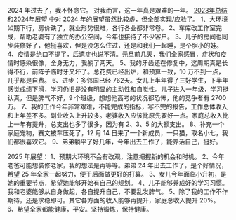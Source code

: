 2024 年过去了，我不怀念它。
对我而言，这一年真是艰难的一年。 [2023年总结和2024年展望](https://ji.cshu.cn/post/2023-nian-zong-jie-he-2024-nian-zhan-wang.html) 中对 2024 年的展望虽然比较虚，但全部实现/应验了。
1、大环境如期下行，房价跌了，就业形势很难，各行各业都非常卷。
2、车库改工作室完成，帮助老婆有了独立的办公空间，今年也接待了不少客户。
3、儿子的房间也同步装修好了，他挺喜欢，但是没怎么住过，还是和我们一起睡，是个胆小的娃。
4、疫情是绝口不提了，后遗症也说不清。元旦前几天，我们全家感冒，症状和疫情时感染很像，全身无力，我躺了两天。
5、我的牙齿还在修复中，这周期真是长得不行，前阵子临时牙又坏了。总花费已经出炉，和预算一致，10 万不到一点，几乎都是自费。
6、进步：多邻国已经 762天。女儿上半年得了三好学生，下半年感觉成绩下滑，学习仍旧是没有明显的主动性和自觉性。儿子进入一年级，学习挺认真，但是脾气不好，9 个班级，想想他高考的状况都恐怖，他的竞争者有 2700 万。
7、我的工作今年非常艰难，不能完成的指标，写不完的报告，工作总体收入和上年差不多。副业收入上升较多。老婆收入应该比原先要好一点。家庭总收入比上一年有提升，总支出也多了很多，因为有 2、3、5 的大额支出。
8、补充一个家庭宠物，赛文被车压死了，12 月 14 日来了一个新成员，一只猫，取名小七，我们都很喜欢它。
9、弟弟躺平了好几年，今年出去工作了，能养活自己，挺好。

2025 年展望：
1、预期大环境不会有改观，注意把握新的机会和时机。
2、今年老爸可能想装修老家，我的想法是再等等。弟弟 24 年出去工作了，是个好情况，希望 25 年全家一起努力，便于后面做更好的打算。
3、女儿今年面临小升初，是她的重要节点，希望她能够开始有自己的规划。
4、儿子能够养成好的学习习惯。我和老婆能够从自身做起，各自提升自己，不要乱发脾气。
5、除了我的工作不作期待，还是求稳即可。其它各方面的收入能够再提升，家庭总收入提升 20%。
6、希望全家都能健康，平安。坚持锻炼，保持健康。